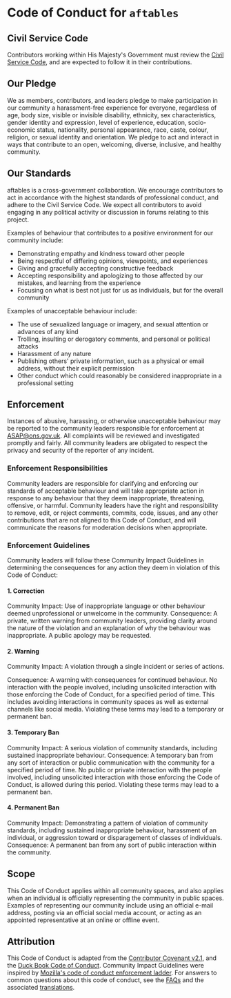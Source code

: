 # Code of Conduct for `aftables`

## Civil Service Code

Contributors working within His Majesty's Government must review the
[Civil Service Code](https://www.gov.uk/government/publications/civil-service-code/the-civil-service-code), 
and are expected to follow it in their contributions.

## Our Pledge
We as members, contributors, and leaders pledge to make participation in our community a harassment-free experience for everyone, regardless of age, body size, visible or invisible disability, ethnicity, sex characteristics, gender identity and expression, level of experience, education, socio-economic status, nationality, personal appearance, race, caste, colour, religion, or sexual identity and orientation. We pledge to act and interact in ways that contribute to an open, welcoming, diverse, inclusive, and healthy community.

## Our Standards
aftables is a cross-government collaboration. We encourage contributors to act in accordance with the highest standards of professional conduct, and adhere to the Civil Service Code. We expect all contributors to avoid engaging in any political activity or discussion in forums relating to this project.

Examples of behaviour that contributes to a positive environment for our community include:
- Demonstrating empathy and kindness toward other people
- Being respectful of differing opinions, viewpoints, and experiences
- Giving and gracefully accepting constructive feedback
- Accepting responsibility and apologizing to those affected by our mistakes, and learning from the experience
- Focusing on what is best not just for us as individuals, but for the 
overall community

Examples of unacceptable behaviour include:
- The use of sexualized language or imagery, and sexual attention or advances of any kind
- Trolling, insulting or derogatory comments, and personal or political attacks
- Harassment of any nature
- Publishing others' private information, such as a physical or email address, without their explicit permission
- Other conduct which could reasonably be considered inappropriate in a professional setting

## Enforcement
Instances of abusive, harassing, or otherwise unacceptable behaviour may be reported  to the community leaders responsible for enforcement at <ASAP@ons.gov.uk>. All complaints will be reviewed and investigated promptly and fairly. All community leaders are obligated to respect the privacy and security of the reporter of any incident.

### Enforcement Responsibilities
Community leaders are responsible for clarifying and enforcing our standards of acceptable behaviour and will take appropriate action in response to any behaviour that they deem inappropriate, threatening, offensive, or harmful. Community leaders have the right and responsibility to remove, edit, or reject comments, commits, code, issues, and any other contributions that are not aligned to this Code of Conduct, and will communicate the reasons for moderation decisions when appropriate.

### Enforcement Guidelines
Community leaders will follow these Community Impact Guidelines in determining the
consequences for any action they deem in violation of this Code of Conduct:

#### 1. Correction
Community Impact: Use of inappropriate language or other behaviour deemed
unprofessional or unwelcome in the community.
Consequence: A private, written warning from community leaders, providing
clarity around the nature of the violation and an explanation of why the
behaviour was inappropriate. A public apology may be requested.

#### 2. Warning
Community Impact: A violation through a single incident or series of
actions.

Consequence: A warning with consequences for continued behaviour. No
interaction with the people involved, including unsolicited interaction with
those enforcing the Code of Conduct, for a specified period of time. This
includes avoiding interactions in community spaces as well as external channels
like social media. Violating these terms may lead to a temporary or permanent
ban.

#### 3. Temporary Ban
Community Impact: A serious violation of community standards, including
sustained inappropriate behaviour.
Consequence: A temporary ban from any sort of interaction or public
communication with the community for a specified period of time. No public or
private interaction with the people involved, including unsolicited interaction
with those enforcing the Code of Conduct, is allowed during this period.
Violating these terms may lead to a permanent ban.

#### 4. Permanent Ban
Community Impact: Demonstrating a pattern of violation of community
standards, including sustained inappropriate behaviour, harassment of an
individual, or aggression toward or disparagement of classes of individuals.
Consequence: A permanent ban from any sort of public interaction within the
community.

## Scope
This Code of Conduct applies within all community spaces, and also applies when an individual is officially representing the community in public spaces. Examples of representing our community include using an official e-mail address, posting via an official social media account, or acting as an appointed representative at an online or offline event.

## Attribution
This Code of Conduct is adapted from the [Contributor Covenant v2.1](https://www.contributor-covenant.org/version/2/1/code_of_conduct/), and the [Duck Book Code of Conduct](https://github.com/best-practice-and-impact/qa-of-code-guidance/blob/main/CODE_OF_CONDUCT.md). Community Impact Guidelines were inspired by [Mozilla's code of conduct enforcement ladder](https://github.com/mozilla/inclusion/blob/master/code-of-conduct-enforcement/consequence-ladder.md). For answers to common questions about this code of conduct, see the [FAQs](https://www.contributor-covenant.org/faq/) and the associated [translations](https://www.contributor-covenant.org/translations/).
